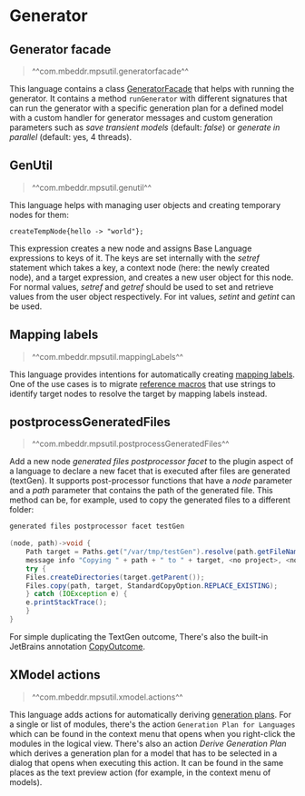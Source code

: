 # Generator

## Generator facade

> ^^com.mbeddr.mpsutil.generatorfacade^^

This language contains a class [GeneratorFacade](http://127.0.0.1:63320/node?ref=r%3A00bd75cf-1225-4ef5-9a7e-390aed8718dd%28com.mbeddr.mpsutil.generatorfacade.runtime%29%2F5915735921188775088) that helps with running the generator. It contains a method
`runGenerator` with different signatures that can run the generator with a specific generation plan for a defined model
with a custom handler for generator messages and custom generation parameters such as *save transient models* (default: *false*) or
*generate in parallel* (default: yes, 4 threads).

## GenUtil

> ^^com.mbeddr.mpsutil.genutil^^

This language helps with managing user objects and creating temporary nodes for them:

```
createTempNode{hello -> "world"};
```

This expression creates a new node and assigns Base Language expressions to keys of it. The keys are set internally with
the *setref* statement which takes a key, a context node (here: the newly created node), and a target expression, and creates
a new user object for this node. For normal values, *setref* and *getref* should be used to set and retrieve
values from the user object respectively. For int values, *setint* and *getint* can be used.

## Mapping labels

> ^^com.mbeddr.mpsutil.mappingLabels^^

This language provides intentions for automatically creating [mapping labels](https://www.jetbrains.com/help/mps/generator-language.html#mappinglabel). One of the use cases is to migrate [reference macros](https://www.jetbrains.com/help/mps/generator-language.html#macro) that use strings to identify target nodes to resolve the target by mapping labels instead.

## postprocessGeneratedFiles

> ^^com.mbeddr.mpsutil.postprocessGeneratedFiles^^

Add a new node *generated files postprocessor facet* to the plugin aspect of a language to declare a new facet that
is executed after files are generated (textGen). It supports post-processor functions that have a *node* parameter and
a *path* parameter that contains the path of the generated file. This method can be, for example, used to copy the generated
files to a different folder:

```java
generated files postprocessor facet testGen
 
(node, path)->void {
    Path target = Paths.get("/var/tmp/testGen").resolve(path.getFileName());
    message info "Copying " + path + " to " + target, <no project>, <no throwable>;
    try {
    Files.createDirectories(target.getParent());
    Files.copy(path, target, StandardCopyOption.REPLACE_EXISTING);
    } catch (IOException e) {
    e.printStackTrace();
    }
}
```

For simple duplicating the TextGen outcome, There's also the built-in JetBrains annotation [CopyOutcome](http://127.0.0.1:63320/node?ref=r%3A4d7d5410-8d5a-45f2-a2f2-a6b7b42a377e%28jetbrains.mps.lang.makeup.structure%29%2F1223283106984741523).

## XModel actions

> ^^com.mbeddr.mpsutil.xmodel.actions^^

This language adds actions for automatically deriving [generation plans](https://www.jetbrains.com/help/mps/generation-plan.html).
For a single or list of modules, there's the action `Generation Plan for Languages` which can be found in the context menu that
opens when you right-click the modules in the logical view. There's also an action *Derive Generation Plan* which derives
a generation plan for a model that has to be selected in a dialog that opens when executing this action. It can be found
in the same places as the text preview action (for example, in the context menu of models).

